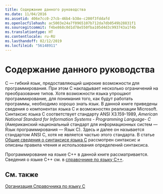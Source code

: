 ```yaml
---
title: Содержание данного руководства
ms.date: 11/04/2016
ms.assetid: 406e7cc0-27cb-46b4-b38e-c200f3fddafd
ms.openlocfilehash: ac5003e24a7f0965107b712da7db0549b28831f1
ms.sourcegitcommit: f4be868c0d1d78e550fba105d4d3c993743a1f4b
ms.translationtype: HT
ms.contentlocale: ru-RU
ms.lasthandoff: 02/12/2019
ms.locfileid: "56148911"
---
```

# <a name="scope-of-this-manual"></a>Содержание данного руководства

C — гибкий язык, предоставляющий широкие возможности для программирования. При этом C накладывает несколько ограничений на преобразование типов. Хотя возможности языка упрощают программирование, для понимания того, как будут работать программы, необходимо хорошо знать язык. В данной книге приведены сведения о компонентах языка C и возможностях реализации Microsoft. Синтаксис языка C соответствует стандарту ANSI X3.159-1989, *American National Standard for Information Systems - Programming Language- C* (Американский национальный стандарт для информационных систем — Язык программирования — Язык C). Здесь и далее он называется стандартом ANSI C, хотя не является частью этого стандарта. В статье [Общие сведения о синтаксисе языка C](../c-language/c-language-syntax-summary.md) рассмотрен синтаксис и описаны правила чтения и использования определений синтаксиса.

Программирование на языке C++ в данной книге рассматривается. Сведения о языке C++ см. в [справочнике по языку C++](../cpp/cpp-language-reference.md).

## <a name="see-also"></a>См. также

[Организация Справочника по языку C](../c-language/organization-of-the-c-language-reference.md)
